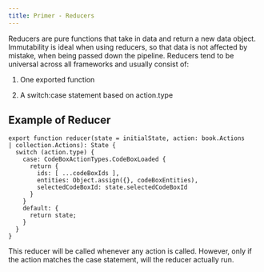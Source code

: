 ```yaml
---
title: Primer - Reducers
---
```


Reducers are pure functions that take in data and return a new data
object. Immutability is ideal when using reducers, so that data is not
affected by mistake, when being passed down the pipeline. Reducers tend
to be universal across all frameworks and usually consist of:

1.  One exported function

2.  A switch:case statement based on action.type

 Example of Reducer 
-------------------

    export function reducer(state = initialState, action: book.Actions
    | collection.Actions): State {
      switch (action.type) {
        case: CodeBoxActionTypes.CodeBoxLoaded {
          return {
            ids: [ ...codeBoxIds ],
            entities: Object.assign({}, codeBoxEntities),
            selectedCodeBoxId: state.selectedCodeBoxId
          }
        }
        default: {
          return state;
        }
      }
    }

This reducer will be called whenever any action is called. However, only
if the action matches the case statement, will the reducer actually run.
